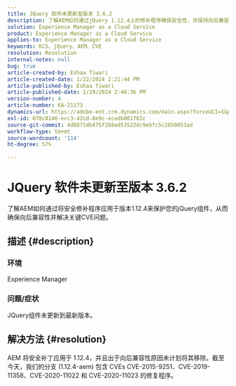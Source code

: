 ```yaml
---
title: JQuery 软件未更新至版本 3.6.2
description: 了解AEM如何通过jQuery 1.12.4上的修补程序确保安全性，并保持向后兼容性。
solution: Experience Manager as a Cloud Service
product: Experience Manager as a Cloud Service
applies-to: Experience Manager as a Cloud Service
keywords: KCS、jQuery、AEM、CVE
resolution: Resolution
internal-notes: null
bug: true
article-created-by: Eshaa Tiwari
article-created-date: 1/22/2024 2:21:44 PM
article-published-by: Eshaa Tiwari
article-published-date: 1/29/2024 2:46:36 PM
version-number: 4
article-number: KA-21173
dynamics-url: https://adobe-ent.crm.dynamics.com/main.aspx?forceUCI=1&pagetype=entityrecord&etn=knowledgearticle&id=aa4f3d8c-31b9-ee11-a569-6045bd006b3d
exl-id: 6f8c8146-ecc3-42cd-8e9c-ecedb001782c
source-git-commit: 4d8871db475f268ad53522dc9ebfc5c2850853ad
workflow-type: tm+mt
source-wordcount: '114'
ht-degree: 57%

---
```


# JQuery 软件未更新至版本 3.6.2


了解AEM如何通过将安全修补程序应用于版本1.12.4来保护您的jQuery组件，从而确保向后兼容性并解决关键CVE问题。

## 描述 {#description}


### <b>环境</b>

Experience Manager

### <b>问题/症状</b>

JQuery组件未更新到最新版本。


## 解决方法 {#resolution}


AEM 将安全补丁应用于 1.12.4，并且出于向后兼容性原因未计划将其移除。截至今天，我们的分支 (1.12.4-aem) 包含 CVEs CVE-2015-9251、CVE-2019-11358、CVE-2020-11022 和 CVE-2020-11023 的修复程序。
